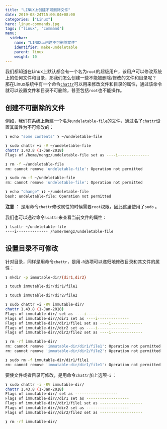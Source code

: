 ```yaml
---
title: "LINUX上创建不可删除文件"
date: 2019-08-24T15:00:04+08:00
categories: ["Linux"]
hero: linux-commands.jpg
tags: ["linux", "command"]
menu:
  sidebar:
    name: "LINUX上创建不可删除文件"
    identifier: make-undeletable
    parent: linux
    weight: 10
---
```


我们都知道在Linux上默认都会有一个名为`root`的超级用户，该用户可以修改系统上的任何文件和目录，那我们怎么创建一些不能被删除/修改的文件和目录呢？  
那在Linux系统中有一个命令[`chattr`](https://linux.die.net/man/1/chattr)可以用来修改文件和目录的属性，通过该命令就可以设置文件和目录不可删除，甚至包括`root`也不能操作。  

## 创建不可删除的文件

例如，我们在系统上新建一个名为`undeletable-file`的文件，通过名了`chattr`设置其属性为不可修改的：  

```bash
❯ echo "some contents" ❯ ~/undeletable-file

❯ sudo chattr +i -V ~/undeletable-file
chattr 1.43.8 (1-Jan-2018)
Flags of /home/mengz/undeletable-file set as ----i--------------

❯ rm -f ~/undeletable-file
rm: cannot remove 'undeletable-file': Operation not permitted

❯ sudo rm -f ~/undeletable-file
rm: cannot remove 'undeletable-file': Operation not permitted

❯ echo "change" ❯❯ ~/undeletable-file
bash: undeletable-file: Operation not permitted
```

**注意** ： 是用命令`chattr`修改属性的时候需要`root`权限，因此这里使用了`sudo` 。  

我们也可以通过命令`lsattr`来查看当前文件的属性：  

```bash
❯ lsattr ~/undeletable-file
----i-------------- /home/mengz/undeletable-file
```

## 设置目录不可修改

针对目录，同样是用命令`chattr`，是用`-R`选项可以递归地修改目录和其文件的属性：  

```bash
❯ mkdir -p immutable-dir/{dir1,dir2}

❯ touch immutable-dir/dir1/file1

❯ touch immutable-dir/dir2/file2

❯ sudo chattr +i -RV immutable-dir/
chattr 1.43.8 (1-Jan-2018)
Flags of immutable-dir/ set as ----i--------------
Flags of immutable-dir//dir1 set as ----i--------------
Flags of immutable-dir//dir1/file1 set as ----i--------------
Flags of immutable-dir//dir2 set as ----i--------------
Flags of immutable-dir//dir2/file2 set as ----i--------------

❯ rm -rf immutable-dir/
rm: cannot remove 'immutable-dir/dir1/file1': Operation not permitted
rm: cannot remove 'immutable-dir/dir2/file2': Operation not permitted

❯ sudo rm -f immutable-dir/dir1/file1
rm: cannot remove 'immutable-dir/dir1/file1': Operation not permitted
```

要使文件或者目录可修改，是用命令`chattr`加上选项`-i` ：  

```bash
❯ sudo chattr -i -RV immutable-dir/
chattr 1.43.8 (1-Jan-2018)
Flags of immutable-dir/ set as -------------------
Flags of immutable-dir//dir1 set as -------------------
Flags of immutable-dir//dir1/file1 set as -------------------
Flags of immutable-dir//dir2 set as -------------------
Flags of immutable-dir//dir2/file2 set as -------------------

❯ rm -rf immutable-dir/
```
